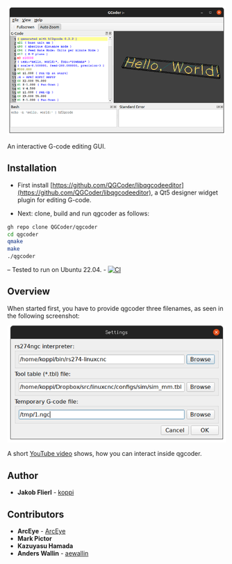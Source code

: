 <img src="https://raw.githubusercontent.com/QGCoder/qgcoder/master/doc/qgcoder-001.png"/>

An interactive G-code editing GUI.

## Installation

* First install [https://github.com/QGCoder/libqgcodeeditor](https://github.com/QGCoder/libqgcodeeditor), a Qt5 designer widget plugin for editing G-code.

* Next: clone, build and run qgcoder as follows:
```bash
gh repo clone QGCoder/qgcoder
cd qgcoder
qmake
make
./qgcoder
```

– Tested to run on Ubuntu 22.04. - [![CI](https://github.com/QGCoder/qgcoder/actions/workflows/main.yml/badge.svg)](https://github.com/QGCoder/qgcoder/actions/workflows/main.yml)

## Overview

When started first, you have to provide qgcoder three filenames, as seen in the following screenshot:

<img src="https://raw.githubusercontent.com/QGCoder/qgcoder/master/doc/qgcoder-002.png"/>


A short [YouTube video](https://www.youtube.com/watch?v=9D3hMXP5-QM) shows, how you can interact inside qgcoder.

## Author

* **Jakob Flierl** - [koppi](https://github.com/koppi)

## Contributors

* **ArcEye** - [ArcEye](https://github.com/ArcEye)
* **Mark Pictor**
* **Kazuyasu Hamada**
* **Anders Wallin** - [aewallin](https://github.com/aewallin)
